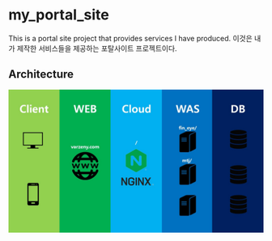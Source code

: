 # my_portal_site
This is a portal site project that provides services I have produced.
이것은 내가 제작한 서비스들을 제공하는 포탈사이트 프로젝트이다.

## Architecture
![a](document/Slide3.jpg)